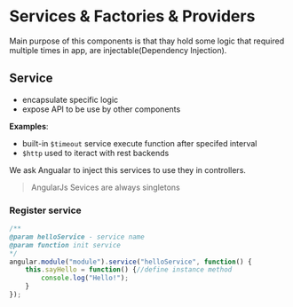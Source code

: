 # Services & Factories & Providers

Main purpose of this components is that thay hold some logic that required multiple times in app, are injectable(Dependency Injection).

## Service

- encapsulate specific logic
- expose API to be use by other components

**Examples**: 
- built-in ```$timeout``` service execute function after specifed interval
- ```$http``` used to iteract with rest backends

We ask Angualar to inject this services to use they in controllers.

> AngularJs Sevices are always singletons

### Register service

```js
/**
@param helloService - service name
@param function init service
*/
angular.module("module").service("helloService", function() {
    this.sayHello = function() {//define instance method
        console.log("Hello!");
    }
});
```
